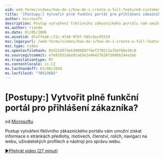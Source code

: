 ```yaml
---
uid: web-forms/videos/how-do-i/how-do-i-create-a-full-featured-customer-login-portal
title: '[Postupy:] Vytvořit plně funkční portál pro přihlášení zákazníka? | Dokumenty Microsoft'
author: microsoft
description: Postup vytváření fiktivního zákaznického portálu vám umožní získat informace o stránkách předlohy, motivech, členství, rolích, navigaci na webu, uživatelských profilech a...
ms.author: riande
ms.date: 01/05/2006
ms.assetid: dfaffea8-c71c-4fa0-9f97-585c9ac95529
msc.legacyurl: /web-forms/videos/how-do-i/how-do-i-create-a-full-featured-customer-login-portal
msc.type: video
ms.openlocfilehash: 05922d973e6390088ff0ef270513a7b4f60e36c0
ms.sourcegitcommit: e7e91932a6e91a63e2e46417626f39d6b244a3ab
ms.translationtype: MT
ms.contentlocale: cs-CZ
ms.lasthandoff: 03/06/2020
ms.locfileid: "78523602"
---
```

# <a name="how-do-i-create-a-full-featured-customer-login-portal"></a>[Postupy:] Vytvořit plně funkční portál pro přihlášení zákazníka?

od [Microsoftu](https://github.com/microsoft)

Postup vytváření fiktivního zákaznického portálu vám umožní získat informace o stránkách předlohy, motivech, členství, rolích, navigaci na webu, uživatelských profilech a nástroji pro správu webu.

[&#9654;Přehrát video (27 minut)](https://channel9.msdn.com/Blogs/ASP-NET-Site-Videos/how-do-i-create-a-full-featured-customer-login-portal)
